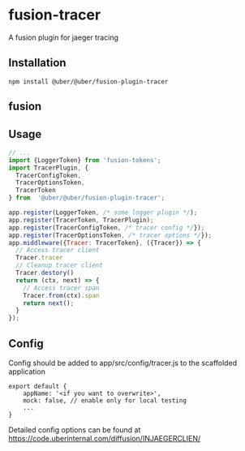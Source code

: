 # fusion-tracer

A fusion plugin for jaeger tracing

## Installation

```
npm install @uber/@uber/fusion-plugin-tracer
```

## fusion

## Usage

```js
// ...
import {LoggerToken} from 'fusion-tokens';
import TracerPlugin, {
  TracerConfigToken, 
  TracerOptionsToken, 
  TracerToken
} from  '@uber/@uber/fusion-plugin-tracer';

app.register(LoggerToken, /* some logger plugin */);
app.register(TracerToken, TracerPlugin);
app.register(TracerConfigToken, /* tracer config */});
app.register(TracerOptionsToken, /* tracer options */});
app.middleware({Tracer: TracerToken}, ({Tracer}) => {
  // Access tracer client
  Tracer.tracer
  // Cleanup tracer client
  Tracer.destory()
  return (ctx, next) => {
    // Access tracer span
    Tracer.from(ctx).span
    return next();
  }
});

```

## Config

Config should be added to app/src/config/tracer.js to the scaffolded application

```
export default {
    appName: '<if you want to overwrite>',
    mock: false, // enable only for local testing
    ...
}
```

Detailed config options can be found at https://code.uberinternal.com/diffusion/INJAEGERCLIEN/
